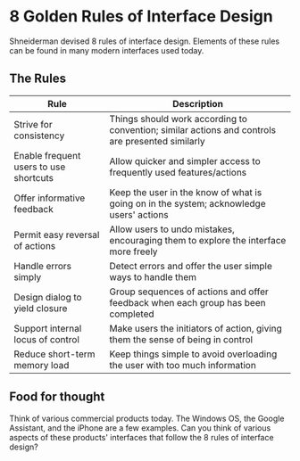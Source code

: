 # 8 Golden Rules of Interface Design

Shneiderman devised 8 rules of interface design. Elements of these rules can be found in many modern interfaces used today.

## The Rules
Rule | Description
------|------
Strive for consistency | Things should work according to convention; similar actions and controls are presented similarly
Enable frequent users to use shortcuts | Allow quicker and simpler access to frequently used features/actions
Offer informative feedback | Keep the user in the know of what is going on in the system; acknowledge users' actions 
Permit easy reversal of actions | Allow users to undo mistakes, encouraging them to explore the interface more freely
Handle errors simply | Detect errors and offer the user simple ways to handle them
Design dialog to yield closure | Group sequences of actions and offer feedback when each group has been completed
Support internal locus of control | Make users the initiators of action, giving them the sense of being in control
Reduce short-term memory load | Keep things simple to avoid overloading the user with too much information

## Food for thought
Think of various commercial products today. The Windows OS, the Google Assistant, and the iPhone are a few examples. Can you think of various aspects of these products' interfaces that follow the 8 rules of interface design?
